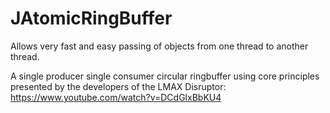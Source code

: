 # JAtomicRingBuffer
Allows very fast and easy passing of objects from one thread to another thread.

A single producer single consumer circular ringbuffer using core principles presented by the developers of the LMAX Disruptor: https://www.youtube.com/watch?v=DCdGlxBbKU4
